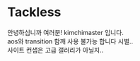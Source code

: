# Tackless
안녕하십니까 여러분!
kimchimaster 입니다.  
aos와 transition 함깨 사용 불가능 합니다 시벌..    
사이트 컨샙은 고급 갤러리가 아닐지..